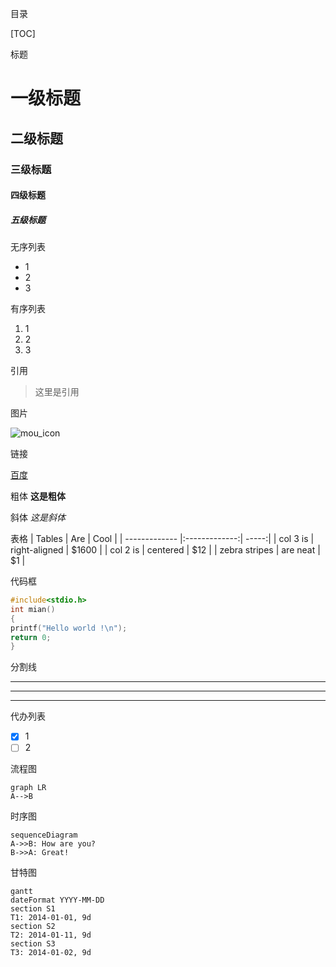 


目录

[TOC]

标题
# 一级标题
## 二级标题
### 三级标题
#### 四级标题
##### 五级标题
无序列表
* 1
* 2
* 3

有序列表
1. 1
2. 2
3. 3

引用
>这里是引用

图片

![mou_icon](http://mouapp.com/Mou_128.png)

链接

[百度](www.baidu.com)

粗体
**这是粗体**

斜体
*这是斜体*

表格
| Tables        | Are           | Cool  |
| ------------- |:-------------:| -----:|
| col 3 is      | right-aligned | $1600 |
| col 2 is      | centered      |   $12 |
| zebra stripes | are neat      |    $1 |

代码框
```C
#include<stdio.h>
int mian()
{
printf("Hello world !\n");
return 0;
}
```

分割线
***
---
___

代办列表
- [x] 1
- [ ] 2

流程图

```
graph LR
A-->B
```

时序图

```
sequenceDiagram
A->>B: How are you?
B->>A: Great!
```
甘特图

```
gantt
dateFormat YYYY-MM-DD
section S1
T1: 2014-01-01, 9d
section S2
T2: 2014-01-11, 9d
section S3
T3: 2014-01-02, 9d
```
